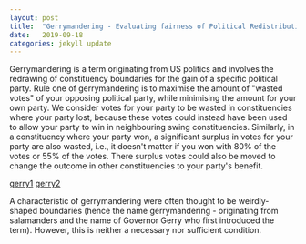 ```yaml
---
layout: post
title:  "Gerrymandering - Evaluating fairness of Political Redistributing using MCMC"
date:   2019-09-18 
categories: jekyll update
---
```


<!--- Redrawn Constituency Boundaries using Sampling Methods -->
Gerrymandering is a term originating from US politics and involves the redrawing of constituency boundaries for the gain of a specific political party. Rule one of gerrymandering is to maximise the amount of "wasted votes" of your opposing political party, while minimising the amount for your own party. We consider votes for your party to be wasted in constituencies where your party lost, because these votes could instead have been used to allow your party to win in neighbouring swing constituencies. Similarly, in a constituency where your party won, a significant surplus in votes for your party are also wasted, i.e., it doesn't matter if you won with 80% of the votes or 55% of the votes. There surplus votes could also be moved to change the outcome in other constituencies to your party's benefit.


[gerry1]({{TiffanyVlaar.github.io}}/pics/gerry1.PNG)
[gerry2]({{TiffanyVlaar.github.io}}/pics/gerry2.PNG)

A characteristic of gerrymandering were often thought to be weirdly-shaped boundaries (hence the name gerrymandering - originating from salamanders and the name of Governor Gerry who first introduced the term). However, this is neither a necessary nor sufficient condition. 


